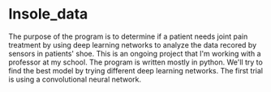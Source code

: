 # Insole_data
The purpose of the program is to determine if a patient needs joint pain treatment by using deep learning networks to analyze the
data recored by sensors in patients' shoe. This is an ongoing project that I'm working with a professor at my school. The program is written
mostly in python. We'll try to find the best model by trying different deep learning networks. The first trial is using a convolutional neural
network.
